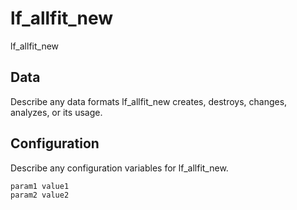 # lf_allfit_new

lf_allfit_new

## Data

Describe any data formats lf_allfit_new creates, destroys, changes, analyzes, or its usage.




## Configuration

Describe any configuration variables for lf_allfit_new.

```
param1 value1
param2 value2
```
